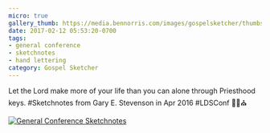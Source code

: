 ```yaml
---
micro: true
gallery_thumb: https://media.bennorris.com/images/gospelsketcher/thumbs/apr-16-1-stevenson.jpg
date: 2017-02-12 05:53:20-0700
tags:
- general conference
- sketchnotes
- hand lettering
category: Gospel Sketcher
---
```


Let the Lord make more of your life than you can alone through Priesthood keys. #Sketchnotes from Gary E. Stevenson in Apr 2016 #LDSConf ✍🏼⛪️

[![General Conference Sketchnotes](https://media.bennorris.com/images/gospelsketcher/general-conference/apr-2016/apr-16-1-stevenson.jpg)](https://media.bennorris.com/images/gospelsketcher/general-conference/apr-2016/apr-16-1-stevenson.jpg)
